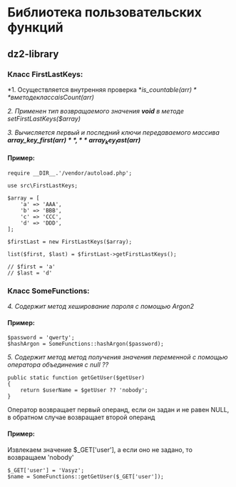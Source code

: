 Библиотека пользовательских функций
==================================
## dz2-library


### Класс FirstLastKeys:

*1. Осуществляется внутренняя проверка **is_countable($arr)** в методе класса isCount($arr)*

*2. Применен тип возвращаемого значения **void** в методе setFirstLastKeys($array)*

*3. Вычисляется первый и последний ключи передаваемого массива **array_key_first($arr)**, **array_key_last($arr)***

#### Пример:
```<?php
require __DIR__.'/vendor/autoload.php';

use src\FirstLastKeys;

$array = [
    'a' => 'AAA',
    'b' => 'BBB',
    'c' => 'CCC',
    'd' => 'DDD',
];

$firstLast = new FirstLastKeys($array);

list($first, $last) = $firstLast->getFirstLastKeys();

// $first = 'a'
// $last = 'd'
```

### Класс SomeFunctions:

*4. Содержит метод хеширование пароля с помощью Argon2*

#### Пример:
```<?php
$password = 'qwerty';
$hashArgon = SomeFunctions::hashArgon($password);
```

*5. Содержит метод метод получения значения переменной с помощью  оператора объединения с null ??*

```
public static function getGetUser($getUser)
{
    return $userName = $getUser ?? 'nobody';
}
```

Оператор возвращает первый операнд, если он задан и не равен NULL, в обратном случае возвращает второй операнд

#### Пример:
Извлекаем значение $_GET['user'], а если оно не задано, то возвращаем 'nobody'
```
$_GET['user'] = 'Vasyz';
$name = SomeFunctions::getGetUser($_GET['user']);
```


